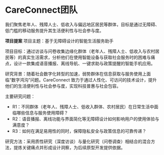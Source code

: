 
# CareConnect团队
我们聚焦老年人、残障人士、低收入与偏远地区居民等群体，目标是通过无障碍、低门槛的移动服务提升其生活便利性与社会参与度。

**项目提案**
项目主题：基于无障碍设计的智能生活服务助手

项目目标：通过访谈与问卷收集边缘化群体（老年人、残障人士、低收入与农村居民等）的真实生活需求，分析他们在使用智能设备与获取社会服务时的困难与痛点，设计一款集成语音播报、离线导航、一键求助与政策提醒的智能手机应用。

研究背景：随着社会数字化转型的加速，弱势群体在信息获取与服务使用上面临“数字鸿沟”问题。CareConnect 致力于通过人性化、可访问的技术设计，提升他们的生活便利性与社会参与度，实现科技普惠与社会包容。

主要研究问题：
- R1：不同群体（老年人、残障人士、低收入群体、农村居民）在日常生活中面临哪些信息与服务使用障碍？
- R2：语音播报、离线功能与界面简化等无障碍设计如何影响用户的使用体验与满意度？
- R3：如何在满足易用性的同时，保障隐私安全与政策信息的可靠传递？

研究方法：采用质性研究（深度访谈）与量化研究（问卷调查）相结合的混合方法，提炼关键痛点并形成设计洞察，为后续原型开发提供依据。

